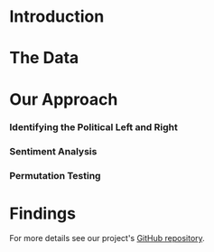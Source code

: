 # Introduction

# The Data

# Our Approach
### Identifying the Political Left and Right

### Sentiment Analysis

### Permutation Testing

# Findings


For more details see our project's [GitHub repository](https://github.com/hbpeters/2016-2020_elections_on_twitter).
